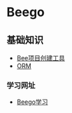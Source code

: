 # Beego
## 基础知识
- [Bee项目创建工具](/Language/Go/Frame/Beego/Bee.md)
- [ORM](/Language/Go/Frame/Beego/ORM.md)
### 学习网址
- [Beego学习](https://beego.me/docs/intro/)
